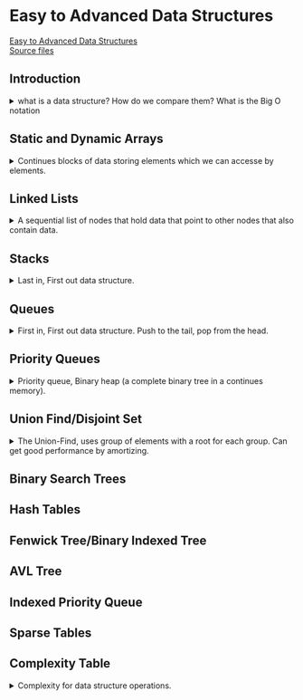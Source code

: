 <!--
ignore these words in spell check for this file
// cSpell:ignore nlex heapify Kruskal
-->

# Easy to Advanced Data Structures

[Easy to Advanced Data Structures](https://www.udemy.com/course/introduction-to-data-structures/) \
[Source files](https://github.com/williamfiset/Algorithms)

## Introduction

<details>
<summary>
what is a data structure? How do we compare them? What is the Big O notation
</summary>

> - A data structure is a way of organizing data so that it can be used effectively
> - they are essential ingratiates in creating fast and powerfull algorithms
> - they help to manage and organize data
> - they make code cleaner and easier to understand

**ADT** - abstract data type:\
an abstraction of a data structure that only provides the interface that a concrete data structure must uphold. it defines how the data structure should behave and what methods it has, but not how.

| Abstraction (**ADT**) | Implementation (**DS**)                                       |
| --------------------- | ------------------------------------------------------------- |
| List                  | Dynamic array, linked List                                    |
| Queue                 | Linked list based queue, Array based queue, stack based queue |
| Map                   | Tree map, Hash map, Hash table                                |
| Vehicle               | Golf cart, Bicycle, smart car                                 |

#### Understanding Space-Time Complexity

when we compare data structures as programmers, we ask ourselves

> - "how mush **time** does this algorithm need to finish?"
> - "how much **space** does this algorithm need to finish?"

the standard notations we use is the BIG O notations.\
there is also big theta notation, but it's less important

> "Big-O Notation gives an upper bound of the complexity in the **worst** case, helping to quantify performance as the input size becomes **arbitrarily large**"

for example, in the linked list, the worst case for search is when the searched element is in the end of the list, so the complexity is linear. same for space. we only care about arbitrary large input, the rest is meaningless in theory, so factors, constants and such are ignored.

these are the common complexcities, n being the input size.

| Complexicy        | Notation     | Notes         |
| ----------------- | ------------ | ------------- |
| Constant          | O(1)         |               |
| Logarithmic       | O(log(n))    | binary search |
| Linear            | O(n)         |               |
| Liner-logarithmic | O(n log (n)) | merge sort    |
| Quadric           | O(n^2)       |               |
| Cubic             | O(n^3)       |               |
| Exponential       | O(b^n), b>1  |               |
| Factorial         | O(n!)        |               |

> "Let _f_ be a function that describes the running time of a particular algorithm for an input size _n_"

we only care about the highest exponenet size, we can ignore constants, either for additions or multiplications, in theory, it doesn't matter, because the higher order power (term) will be dominant.

$
f(n) = 7log(n)^3 + 15n^2 +2n^3 +8 \\
O(f(n))= O(n^3)
$

examples of constants time running algorithms, linear time, quadric time. logarithmic time (binary search),

- finding all subsets of a set - O(n^2)
- finding all permutations of a string -O(n!)
- sorting with mergesort - O(n log(n))
- Iterating over all the cells in a matrix with n rows and m columns -O(n\*m)

</details>

## Static and Dynamic Arrays

<details>
<summary>
Continues blocks of data storing elements which we can accesse by elements.
</summary>

The array is probably the most used data structure.

> "A static array is a fixed length container containing n elements indexable from the range \[0,n-1]"

indexable mean that each slot/index (element) can be referenced with a number. static arrays are contentious slice of memory,all the elements are adjacent.

> - Used for storing and accessing sequentail data
> - Temporarily storing objects
> - Used by IO routines as buffer
> - Lookup tables and inverse lookup tables
> - Can be used to return multiple values from a function
> - Used in dynamic programming to cache answer to subproblems

access time is constant, because they are indexable. searching is linear time (we might need to traverse everyting), we can't insert /append or delete from static arrays. in dynamic arrayes, insertion and deletion is linear (we might need to shift everything), appending is constant time (assuming their is space available).

elements in array are postion based, and we use zero base indexing. elements can be iterated over, we usually use the square brackets notation "\[index]" to denote indexing. using a negative index or an index n or larger, we should get an out of bounds exception.

dynamic arrays are also indexed, but they also offer mechanics for growing and shrinking in size, we can add elements (to the end) or insert them(at any postion), and even remove them (requires reordering the array, or even shrinking it).

wc can implement a dynamic array with an underlying static array, when we need to add more elements, we create a new static array and copy all elements.

java source code implementation. the only intersting part is the implementation of the iterator.

</details>

## Linked Lists

<details>
<summary>
A sequential list of nodes that hold data that point to other nodes that also contain data.
</summary>

Each node contains data and a reference to the next node, the last node has a reference to null. used for separate chaining in hash tables and when implementing graphs.

terminology:

- head - the first node in a linked list
- tail - the last node in a linked list
- pointer - also called reference, tells us who the next node is
- node - a structure containing both the data and the pointer to the next node

A doubly linked list holds an additional pointer to the previous node, it makes traversal easier (going backwards is possible), but requires more space. doubly linked list also keep the tail exposed, so we can traverse it backwards, and removing nodes can be done in a constant time.

inserting - travel until we find where we want to insert the next node, stich it together.

```
inserted = new NODE(value)
inserted->next = current->next
current->next = inserted;
```

doubly linked list is similar, but with a lot more stiching to be done (we can't forget the 'previous' pointer)

```
inserted = new NODE(value)
inserted->next = current->next
inserted->prev = current
current->next = inserted;
inserted->next->prev = inserted
```

removing elements from a singly linked list, we can either use two pointers, with one lagging behind, so when the first pointer matches the node to remove, we can stich the nodes together, we can also use a trick that we use one travesal pointer, and when we find the element to remove, we swap the contents with the content of the next node and then we can safely remove the next on.

```
currentNode;
nodeBefore;
nodeBefore->next = curretNode->next;
delete currentNode;
```

removing a node from a doubly linked list is easier, once we find the node, we simply stich the previous and the next nodes together.

```
currentNode->prev->next = currentNode->next;
currentNode->next->prev = currentNode->prev;
delete currentNode;
```

in singly linked list, we can't elements from the tail easily, we need to reach it each time. in a doubly linked list we can always get the previous element so we can fix the tail.

java source code implementation. uses a NODE\<T> class. size is stored (not calculated). edge cases are removing when there is only one element. removing nodes by index (possible, just usually not exposed), another iterator implementation

</details>

## Stacks

<details>
<summary>
Last in, First out data structure.
</summary>

LIFO - last in, first out. push, pop, and peek.

> "one ended linear data structure which models a real world stack by having two primary operations, namely **push** and **pop**."

stacks are used in text editors, to undo operations, to keep track of matching brackets, used in programming to model recursion, using Depth First Search (DFS) on a graph.

getting the size is O(1), searching is O(N), because we need to pop all elements, and then push them back.

Example of using a stack to match brackets:\
every left bracket we find, we push to the stack, for a right brackets, we check if the stack not empty, and we check the top of the stack, if the top of the stack is the same type of the incoming bracket, we pop and continue. if they don't match then there is a problem, no need to check anymore. in the end we check that the stack is empty at the end of the operation.

Tower of Hanoi:\
moving elemens from stacks with constraints.

Stacks are usually implemented with arrays, linked list or double linked list. we have a head, and each time we add an element, we add it before the head, and it becomes the new head. popping an element is removing the head and setting the head to what is wasp pointing to. if we use an array then we keep track of the index of the last added element.

java source code implementation. uses a doubly linked list, nothing intresting.

</details>

## Queues

<details>
<summary>
First in, First out data structure. Push to the tail, pop from the head.
</summary>

FIFO - First in, first out.

> "Linear data structure which models a real world queues by having two primary operations, namely **enqueue** and **dequeue**."

we can enqueue (push element to the back), or dequeue (remove from front). terminology can be inconsistent, "enqueuing = adding = offering - pushing to the back", while "dequeue = polling = pop front = removing".

we always have a front and a back back end.

queues are used to model Breadth First Search (BFS) graph traversal, to keep track of a limited number of elements, to manage requests in order.

### Breadth First Search (BFS)

we have a graph, for every element, we (enqueue) push all the connections of the node into the queue, and then search from the front element (dequeue it) and repeat this until the queue is empty. in this pseudo code we modify the elements.

```pseudo
Let Q be a Queue
Q.enqueue(starting_model)
starting_node.visited = true
While Q is not Empty Do:
    node = Q.dequeue()
    For neighbor in neighbors(node):
        If neighbor as not been visited:
            neighbot.visited = true;
            Q.enqueue(neighbor)
```

### Implementations

We can implement queues with arrays (circular buffer?), or with linked lists. for a singly linked list, we add(enqueue) at the tail (back), and we pop (dequeue) from the head, each time we move the head forward.

java source code implementation. uses a doubly linked list, nothing intresting.

</details>

## Priority Queues

<details>
<summary>
Priority queue, Binary heap (a complete binary tree in a continues memory).
</summary>

Priority queues and heaps. Min and Max priority queues, binary heaps (sinking and swimming, sift down and sift up, bubble up and bubble down).

> "An ADT that operates similarly to a regular queue, except that **each elements has a certain priority**. The priority of the elements in the priority queue determines the order in which elements are removed from it"
>
> Priority queues can only hold elements that are comparable (support ordering, usually the 'less than' operator).

example with numbers, taking the smallest number.

we implement this ADT with a **heap**.

> - "A heap is a **tree** based DS that satisfies the **heap invariant** (the heap property): If A is a parent node of B then A is ordered with respect to B for all nodes A, B in the heap."
> - this means that the value of the parent node is always at the same relation to all of it's child nodes.
> - in a max heap, the parent node is always larger than than the child nodes, and in a min heap, always smaller. there is no defined relation between sibling nodes.

the heap helps us implement the priority queue. heaps aren't necessarily binary, they must be trees (can't contain cycles).

Priority queues usages:

- certain implementations of Dijkstras's shortest path algorithm.
- anytime we dynamically use 'get next best' or 'next worst'.
- Huffman encoding (lossless data compression).
- Best First Search algorithms such as **A\***.
- Minimum Spanning Tree algorithms/

complexity:

- construction is O(n) - from linear array, basis for heap sort.
- polling is O(log(n)) - take the root, might require reordering the heap to maintain the heap invariant.
- peeking is O(1) - without removing.
- adding is O(log(n)) - might need to reshuffle the heap.
- naive removing O(n)
- advanced removing (with hash table) O(log(n))
- naive contains O(n)
- advance contains (with has table) O(1)

as we can see, we can use a hash table to optmize some methods. this will be covered later.

### Turning Min Priority queue into a max Priority queue

most libraries provide just one of these two, either a max or a min priority queue. if we want the other, we need to make it ourselves. one way to hack this is to provide the comparable function and negate it. the other way is to negate the numbers before inserting them and when removing them. this works for signed numbers, not so much for classes or unsigned numbers.\
for strings, suppose we have compartoar _lex_,and it' negation _nlex_, s1 and s2 are strings, to get nlex we simply negate the value of lex (multiplying by -1).

### Inserting elements to binary heap

we use binary heaps for priority queues because it usually gives the best time complexity (better than linked list). There are many types of heaps(binary, fibonacci, binomial, pairing...).

> - "A binary is a binary tree that supports the heap in variant. in a binary tree, every node has exactly two children".
> - even leafs have exactly two children, its just that those children are null.
> - "A complete binary tree is a tree in which at every level, except possibly the last, is completely filled and all the nodes are as far left as possbile"

a canonical way of representing the complete tree haps is with an array. this gives us fast operations, as long as we maintain the structure of the complete binary tree.

- level 0 : index 0 (1)
- level 1 : index 1,2 (2)
- level 2 : index 3,4,5,6 (4)
- level 3 : index 7,8,9,10,11,12,13,14 (8)

> "let i be the parent node index:
>
> - left child index: 2i +1
> - right child index: 2i + 2
>
> (assuming zero based)"

- level 0 : 0 -> \[1,2]
- level 1 : 1 -> \[3,4], 2 -> \[5,6]
- level 2 : index 3 -> \[7,8], 4 -> \[9,10], 5 -> \[11,12], 6 -> \[13,14]

when we add nodes, we should manitain the heap invariants, we always add the new element at the lowest, first empty position, and from there we start bubbling up if needed. if the element is larger than parent, swap with parent, contniue to do so until we no longer violate the heap invariant.

### Removing elements from binary heap

removing the root is called polling, we don't need to search for the index, it's always the top element at index 0. to remove the root, we swap it with the last element index, remove the last element (which contained the previous root). and now that we are violating the heap invariant, we start bubbling down. we look at the children and swap with the smallest (prefring the left node), continue doing so.\
if we want to remove an element which isn't the root, we first search for it in the tree (linear search), we swap it with the last node, and do a bubble up again.\
we always work with swapping the last element and then bubbling up and down.

- polling is O(log(n)) - we know where the root is, and we do one operations per tree level.
- removing is O(n), we first search for the element, and then we perform the bubbling operations from that point.
- there is actually a better way to remove element.
  > "The inefficiency of the removal algorithm comes from the fact that we have to perform a linear search to find out where the an element is indexed at. What if instead we did a lookup using a _Hashtable_ to find out where a node is indexed at?\
  > A _hashtable_ provides constant time lookup and update for mapping from a key (the node value) to a value (the index)"

every value is mapped to the index, we can map the value to several indices with a set or tree set of indexes. at each bubbling operations we swap the values in both trees (data tree and index tree).

### Implementations

java implementations, using a comparable interface, heap size (last added index), heap capacity (which can grow), the '_heapify_' process (complexity of O(n)), we also have a map for the indices, which we use for checking if a heap contains an element, and for removing elements. swim is bubble up, sink is bubble down. swapping requires additional overhead for swapping the index map. when we remove from the middle of the heap we first check sinking, ad afterwards we check swimming.

</details>

## Union Find/Disjoint Set

<details>
<summary>
The Union-Find, uses group of elements with a root for each group. Can get good performance by amortizing.
</summary>

> "Union Find is a data structure that keeps track of elements which are split into one or more **disjoint sets**. It has two primary operations: **find** and **union**."

- find - given an element, find which group it belongs to
- union - merge two group together

example with magnets:

- we label all the numbers and merge them together based on attraction (proximity).
- each round we unify magnets into groups, or groups with other group.
- eventually we get one group.
- (this looks like an HLM thing)

Union Find (**UF**) are used in Kruskal's algorithm, grid percolation, network connectivity, finding the least common ancestor in trees, image processing.

the complexity for construction is O(n) uses &alpha;(n), which is amortized constant time for most operations.

### Kruskal Algorithm

Kruskal's minimum spanning tree algorithm.

> "Given a graph G = (V,E), we want to find a **Minimum Spanning Tree** in the graph (it may not be unique). A minimum spanning tree is a subset of the edges which connect all vertices in the graph with the minimal total edge cost."

each edge/link (connection between vetices/nodes) has a cost, and we want to touch all the vertices with the minimal cost total.

steps:

1. sort edges by ascending edge weight.
2. walk through the sorted edges and look at the nodes that are connected, if they are already unified (belong in the same group), keep going, otherwise, unify them and include the edge.
3. the algorithm terminates when every edge has been processed or all vertices have been unified into one group.

### Union and Find operations.

> "To begin using Union Find, first construct a bijection (a mapping) between your object and the intgers in the range [0,n)"

note: this step is not necessary, but it will allow us to construct and array-based union-find.

we don't have a specific order to how to map object to numbers, it just needs to be one-to-one relation, we should store it a lookup table. \
we then create an array, where each element is the mapping index of an object.

example, 12 objects, mapped into A-L, for now, we don't use path compression

| Object     | E     | F     | I     | D     | C   | A     | J     | L     | G     | K     | B     | H     |
| ---------- | ----- | ----- | ----- | ----- | --- | ----- | ----- | ----- | ----- | ----- | ----- | ----- |
| Lookup     | 0     | 1     | 2     | 3     | 4   | 5     | 6     | 7     | 8     | 9     | 10    | 11    |
| Unions - 1 | 0     | **0** | **4** | **4** | 4   | **6** | 6     | **0** | 8     | **4** | **6** | 11    |
| Unions - 2 | **4** | 0     | 4     | 4     | 4   | 6     | **4** | 0     | **0** | 4     | 6     | **8** |

for some index i in the array,the parent is going to be what's inside i in the array.
to unify, we look at the root node, and we change the parents.

- Union(C,K) root nodes are 4,9, so one of them (C) becomes the parent.
- Union (F,E) root nodes are 0,1, so one of them (F) becomes the parent.
- Union (A,J) root nodes are 5,6, J becomes the parent
- Union (A,B) root nodes are 6,10, so we merge the smaller group, and J is the parent.
- Union (C,D) root nodes are 4,3, C is the bigger group, now parent
- Union (D,I) root nodes are 4,2, C is the bigger group, now parent
- Union (L,F) root nodes are 6,0, E is the parent
- Union (C,A) root nodes are 4,6, both are groups, C is larger, J's parent is C, but A,B still point to J,
- Union (A,B) root nodes are 4,4 no need to do anything
- Union (H,G) root nodes are 11,8, choose one as parent
- Union (H,F) root nodes are 8,0, E group is larger.
- Union (H,B) root nodes are 8,4, C group is larger

and now we are done.

> - Find: "To _find_ which componenet a particular element belongs to find the root of that componenet by following the parent nodes until a self loop is reached (a node who's parent is itself)."
> - Union: "To _unify_ two elements find which are the root nodes of each component and if the root nodes are different make one of the root nodes be the parent of the other."
>   we don't "un-union' elements, we only change the top root nodes, not all the children.
>   the number of componenets is the number of the roots remaning, the number of root nodes never increase.

so far, we don't support the nice amortized &alpha;(n) complexity.\
checking if H and B belong to the same group requires five hops, and this can get much worse. depending on how we grouped them together.
H->G->E->C \
B->J->C

### Path Compression

this is what makes the Union-Find have &alpha;(n) complexity.

everything point to the root node, at each search we change the root node, we should always have at most two levels.

| Object   | A   | B   | C   | D   | E   | F   | G   | H   | I   | J   |
| -------- | --- | --- | --- | --- | --- | --- | --- | --- | --- | --- |
| Lookup   | 0   | 1   | 2   | 3   | 4   | 5   | 6   | 7   | 8   | 9   |
| Unions-1 | 0   | 1   | 2   | 3   | 4   | 5   | 6   | 7   | 8   | 9   |

- Union(A,B)
- Union(C,D)
- Union(E,F)
- Union(G,H)
- Union(I,J)
- Union(J,G)
- Union(H,F)
- Union(A,C)
- Union(D,E)
- Union(G,B)
- Union(I,J)

regular mode:

> A->B->C->D->E \
> F->E \
> G->H->E \
> J->I->H-->>E

checking if J and A are in the same group will take a lot of jumps.

with path compression:

> C->D->E \
> A->D->E \
> B->E \
> G->E \
> J->E \
> I->E \
> F->E \
> H->E

the check is much shorter, because we reduced the levels between each node and the parent. it also becomes stable. at each iteration we compress the path, so subsequent checks become faster.

### Implementation

java source code, we track the parents of each element (root), we have an array of sizes for each component. we start with each elements having itself as a root and size of 1. when we call find, we first find the root regularly, and then we update the path from it to the parent and making all elements point to the root as their root element.\
the root nodes contain the sizes, once something has been merged, the 'size' of it becomes irreverent, and we would never look it up again. we use intgers rather than objects, it's easier to do so, we can simply keep the elements in a map and use the index number to find it in our arrays.

```java
public int find (int p){
  int root = p;
  while (root != id[root])
  {
    root = id[root]; // find root
  }
  while (p! =root)
  {
    int next = id[p]; //exchange and update
    id[p] = root;
    p= next;
  }
  return root;
}

public void unify(int p, int q){
  int root1 =find(p); //path compression happens here
  int root2 =find(q); //path compression happens here
  if (root1 == root2) return; //same group already
  if (sz[root1] < sz[root2]) //which root is larger
  {
    sz[root2]+= sz[root1]; // update sizes
    id[root1] = root2; //make one the root of the other
  }
  else
  {
    sz[root1]+= sz[root2];
    id[root2] = root1;
  }

  --numComponents; // decrease the number of components, because we merged two groups
}
```

</details>

## Binary Search Trees

<!-- <details> -->
<summary>

</summary>

</details>

## Hash Tables

## Fenwick Tree/Binary Indexed Tree

## AVL Tree

## Indexed Priority Queue

## Sparse Tables

## Complexity Table

<details>
<summary>
Complexity for data structure operations.
</summary>

| Data structure                  | Access        | Search | Insertion        | Appending            | Deletion                                   |
| ------------------------------- | ------------- | ------ | ---------------- | -------------------- | ------------------------------------------ |
| Static Array                    | O(1)          | O(n)   | N/A              | N/A                  | N/A                                        |
| Dynamic Array                   | O(1)          | O(n)   | O(n)             | O(n)                 | O(n)                                       |
| Singly Linked List              | N/A           | O(n)   | at head O(1)     | at tail O(1)         | at head O(1), at tail O(n), in middle O(n) |
| Doubly Linked List              | N/A           | O(n)   | at head O(1)     | at tail O(1)         | at head O(1), at tail O(1), in middle O(n) |
| Stack                           | peek top O(1) | O(N)   | N/A, only push   | push at top O(1)     | pop top O(1)                               |
| Queue                           | front O(1)    | O(N)   | N/A,only enqueue | enqueue at back O(1) | dequeue front O(1) in middle O(N)          |
| Priority Queue with Binary Heap | Peeking O(1)  | N/A    |                  | Adding O(log(n))     | Polling O(log(n))                          |

### Union Find / Disjoint Sets

&alpha; stands for _Amortized constat time_.

| Operation          | Complexicy |
| ------------------ | ---------- |
| Construction       | O(n)       |
| Union              | &alpha;(n) |
| Find               | &alpha;(n) |
| Get component size | &alpha;(n) |
| Check if connected | &alpha;(n) |
| Count components   | O(1)       |

</details>
